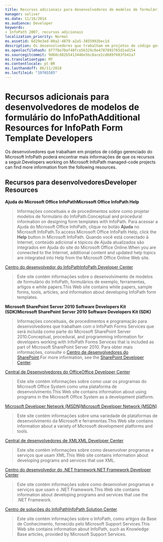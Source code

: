```yaml
---
title: Recursos adicionais para desenvolvedores de modelos de formulário do InfoPath
manager: soliver
ms.date: 11/16/2014
ms.audience: Developer
keywords:
- InfoPath 2007, recursos adicionais
localization_priority: Normal
ms.assetid: 6d29e3ed-80a2-4879-a2a5-3855992bec1d
description: Os desenvolvedores que trabalham em projetos de código gerenciado do Microsoft InfoPath poderá encontrar mais informações de que os recursos a seguir.
ms.openlocfilehash: 8f7f8e70af48fce56329c0e4787893765d2ad154
ms.sourcegitcommit: 9d60cd82b5413446e5bc8ace2cd689f683fb41a7
ms.translationtype: MT
ms.contentlocale: pt-BR
ms.lasthandoff: 06/11/2018
ms.locfileid: "19765585"
---
```

# <a name="additional-resources-for-infopath-form-template-developers"></a><span data-ttu-id="945fd-104">Recursos adicionais para desenvolvedores de modelos de formulário do InfoPath</span><span class="sxs-lookup"><span data-stu-id="945fd-104">Additional Resources for InfoPath Form Template Developers</span></span>

<span data-ttu-id="945fd-105">Os desenvolvedores que trabalham em projetos de código gerenciado do Microsoft InfoPath poderá encontrar mais informações de que os recursos a seguir.</span><span class="sxs-lookup"><span data-stu-id="945fd-105">Developers working on Microsoft InfoPath managed-code projects can find more information from the following resources.</span></span>
  
## <a name="developer-resources"></a><span data-ttu-id="945fd-106">Recursos para desenvolvedores</span><span class="sxs-lookup"><span data-stu-id="945fd-106">Developer Resources</span></span>

 <span data-ttu-id="945fd-107">**Ajuda do Microsoft Office InfoPath**</span><span class="sxs-lookup"><span data-stu-id="945fd-107">**Microsoft Office InfoPath Help**</span></span>
  
> <span data-ttu-id="945fd-108">Informações conceituais e de procedimentos sobre como projetar modelos de formulário do InfoPath.</span><span class="sxs-lookup"><span data-stu-id="945fd-108">Conceptual and procedural information on designing form templates with InfoPath.</span></span> <span data-ttu-id="945fd-109">Para acessar a Ajuda do Microsoft Office InfoPath, clique no botão **Ajuda** no Microsoft InfoPath.</span><span class="sxs-lookup"><span data-stu-id="945fd-109">To access Microsoft Office InfoPath Help, click the **Help** button in Microsoft InfoPath.</span></span> <span data-ttu-id="945fd-110">Quando você está conectado à Internet, conteúdo adicional e tópicos de Ajuda atualizados são integrados em Ajuda do site do Microsoft Office Online.</span><span class="sxs-lookup"><span data-stu-id="945fd-110">When you are connected to the Internet, additional content and updated help topics are integrated into Help from the Microsoft Office Online Web site.</span></span> 
    
[<span data-ttu-id="945fd-111">Centro do desenvolvedor do InfoPath</span><span class="sxs-lookup"><span data-stu-id="945fd-111">InfoPath Developer Center</span></span>](http://go.microsoft.com/fwlink?LinkID=11689)
  
> <span data-ttu-id="945fd-112">Este site contém informações sobre o desenvolvimento de modelos de formulário do InfoPath, formulários de exemplo, ferramentas, artigos e white papers.</span><span class="sxs-lookup"><span data-stu-id="945fd-112">This Web site contains white papers, sample forms, tools, articles, and information about developing InfoPath form templates.</span></span>
    
 <span data-ttu-id="945fd-113">**Microsoft SharePoint Server 2010 Software Developers Kit (SDK)**</span><span class="sxs-lookup"><span data-stu-id="945fd-113">**Microsoft SharePoint Server 2010 Software Developers Kit (SDK)**</span></span>
  
> <span data-ttu-id="945fd-114">Informações conceituais, de procedimentos e programação para desenvolvedores que trabalham com o InfoPath Forms Services que será incluída como parte do Microsoft SharePoint Server 2010.</span><span class="sxs-lookup"><span data-stu-id="945fd-114">Conceptual, procedural, and programming information for developers working with InfoPath Forms Services that is included as part of Microsoft SharePoint Server 2010.</span></span> <span data-ttu-id="945fd-115">Para obter mais informações, consulte o [Centro de desenvolvedores do SharePoint](http://msdn.microsoft.com/pt-br/sharepoint/default.aspx).</span><span class="sxs-lookup"><span data-stu-id="945fd-115">For more information, see the [SharePoint Developer Center](http://msdn.microsoft.com/pt-br/sharepoint/default.aspx).</span></span>
    
[<span data-ttu-id="945fd-116">Central de Desenvolvedores do Office</span><span class="sxs-lookup"><span data-stu-id="945fd-116">Office Developer Center</span></span>](http://go.microsoft.com/fwlink?LinkID=27128)
  
> <span data-ttu-id="945fd-117">Este site contém informações sobre como usar os programas do Microsoft Office System como uma plataforma de desenvolvimento.</span><span class="sxs-lookup"><span data-stu-id="945fd-117">This Web site contains information about using programs in the Microsoft Office System as a development platform.</span></span> 
    
[<span data-ttu-id="945fd-118">Microsoft Developer Network (MSDN)</span><span class="sxs-lookup"><span data-stu-id="945fd-118">Microsoft Developer Network (MSDN)</span></span>](http://go.microsoft.com/fwlink?LinkId=61826)
  
> <span data-ttu-id="945fd-119">Este site contém informações sobre uma variedade de plataformas de desenvolvimento da Microsoft e ferramentas.</span><span class="sxs-lookup"><span data-stu-id="945fd-119">This Web site contains information about a variety of Microsoft development platforms and tools.</span></span>
    
[<span data-ttu-id="945fd-120">Central de desenvolvedores de XML</span><span class="sxs-lookup"><span data-stu-id="945fd-120">XML Developer Center</span></span>](http://go.microsoft.com/fwlink/?LinkId=61827)
  
> <span data-ttu-id="945fd-121">Este site contém informações sobre como desenvolver programas e serviços que usam XML.</span><span class="sxs-lookup"><span data-stu-id="945fd-121">This Web site contains information about developing programs and services that use XML.</span></span>
    
[<span data-ttu-id="945fd-122">Centro do desenvolvedor do .NET framework</span><span class="sxs-lookup"><span data-stu-id="945fd-122">.NET Framework Developer Center</span></span>](http://go.microsoft.com/fwlink/?LinkId=61829)
  
> <span data-ttu-id="945fd-123">Este site contém informações sobre como desenvolver programas e serviços que usam o .NET Framework.</span><span class="sxs-lookup"><span data-stu-id="945fd-123">This Web site contains information about developing programs and services that use the .NET Framework.</span></span>
    
[<span data-ttu-id="945fd-124">Centro de soluções do InfoPath</span><span class="sxs-lookup"><span data-stu-id="945fd-124">InfoPath Solution Center</span></span>](http://support.microsoft.com/ph/11303)
  
> <span data-ttu-id="945fd-125">Este site contém informações sobre o InfoPath, como artigos da Base de Conhecimento, fornecido pelo Microsoft Support Services.</span><span class="sxs-lookup"><span data-stu-id="945fd-125">This Web site contains information about InfoPath, such as Knowledge Base articles, provided by Microsoft Support Services.</span></span>
    

